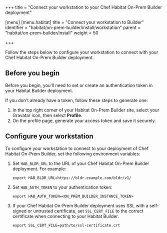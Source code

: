 +++
title = "Connect your workstation to your Chef Habitat On-Prem Builder deployment"

[menu]
  [menu.habitat]
    title = "Connect your workstation to Builder"
    identifier = "habitat/on-prem-builder/install/workstation"
    parent = "habitat/on-prem-builder/install"
    weight = 50

+++

Follow the steps below to configure your workstation to connect with your Chef Habitat On-Prem Builder deployment.

## Before you begin

Before you begin, you'll need to set or create an authentication token in your Habitat Builder deployment.

If you don't already have a token, follow these steps to generate one:

1. In the top right corner of your Habitat On-Prem Builder site, select your Gravatar icon, then select **Profile**.
1. On the profile page, generate your access token and save it securely.

## Configure your workstation

To configure your workstation to connect to your deployment of Chef Habitat On-Prem Builder, set the following environment variables:

1. Set `HAB_BLDR_URL` to the URL of your Chef Habitat On-Prem Builder deployment.
   For example:

   ```shell
   export HAB_BLDR_URL=https://bldr.example.com/bldr/v1/
   ```

1. Set `HAB_AUTH_TOKEN` to your authentication token:

    ```shell
    export HAB_AUTH_TOKEN=<ON_PREM_BUILDER_INSTANCE_TOKEN>
    ```

1. If your Chef Habitat On-Prem Builder deployment uses SSL with a self-signed or untrusted certificate, set `SSL_CERT_FILE` to the correct certificate when connecting to your Habitat Builder.

    ```shell
    export SSL_CERT_FILE=path/to/ssl-certificate.crt
    ```
